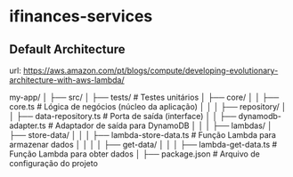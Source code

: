 # ifinances-services

## Default Architecture

url: https://aws.amazon.com/pt/blogs/compute/developing-evolutionary-architecture-with-aws-lambda/

my-app/
│
├── src/
│ ├── tests/ # Testes unitários
│ ├── core/
│ │ ├── core.ts # Lógica de negócios (núcleo da aplicação)
│ │
│ ├── repository/
│ │ ├── data-repository.ts # Porta de saída (interface)
│ │ ├── dynamodb-adapter.ts # Adaptador de saída para DynamoDB
│ │
│ ├── lambdas/
│ ├── store-data/
│ │ │ ├── lambda-store-data.ts # Função Lambda para armazenar dados
│ │ │
│ ├── get-data/
│ │ │ ├── lambda-get-data.ts # Função Lambda para obter dados
│
├── package.json # Arquivo de configuração do projeto
